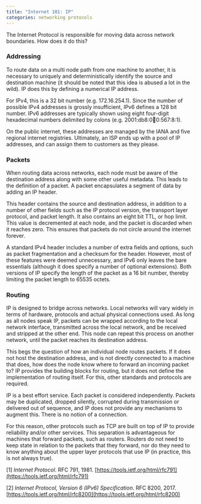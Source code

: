 ```yaml
---
title: "Internet 101: IP"
categories: networking protocols
---
```


The Internet Protocol is responsible for moving data across network boundaries. How does it do this?

### Addressing

To route data on a multi node path from one machine to another, it is necessary to uniquely and deterministically identify the source and destination machine (it should be noted that this idea is abused a lot in the wild). IP does this by defining a numerical IP address.

For IPv4, this is a 32 bit number (e.g. 172.16.254.1). Since the number of possible IPv4 addresses is grossly insufficient, IPv6 defines a 128 bit number. IPv6 addresses are typically shown using eight four-digit hexadecimal numbers delimited by colons (e.g. 2001:db8:0:1234:0:567:8:1).

On the public internet, these addresses are managed by the IANA and five regional internet registries. Ultimately, an ISP ends up with a pool of IP addresses, and can assign them to customers as they please.

### Packets

When routing data across networks, each node must be aware of the destination address along with some other useful metadata. This leads to the definition of a packet. A packet encapsulates a segment of data by adding an IP header.

This header contains the source and destination address, in addition to a number of other fields such as the IP protocol version, the transport layer protocol, and packet length. It also contains an eight bit TTL, or hop limit. This value is decremented at each node, and the packet is discarded when it reaches zero. This ensures that packets do not circle around the internet forever.

A standard IPv4 header includes a number of extra fields and options, such as packet fragmentation and a checksum for the header. However, most of these features were deemed unnecessary, and IPv6 only leaves the bare essentials (although it does specify a number of optional extensions). Both versions of IP specify the length of the packet as a 16 bit number, thereby limiting the packet length to 65535 octets.

### Routing

IP is designed to bridge across networks. Local networks will vary widely in terms of hardware, protocols and actual physical connections used. As long as all nodes speak IP, packets can be wrapped according to the local network interface, transmitted across the local network, and be received and stripped at the other end. This node can repeat this process on another network, until the packet reaches its destination address.

This begs the question of how an individual node routes packets. If it does not host the destination address, and is not directly connected to a machine that does, how does the node know where to forward an incoming packet to? IP provides the building blocks for routing, but it does not define the implementation of routing itself. For this, other standards and protocols are required.

IP is a best effort service. Each packet is considered independently. Packets may be duplicated, dropped silently, corrupted during transmission or delivered out of sequence, and IP does not provide any mechanisms to augment this. There is no notion of a connection.

For this reason, other protocols such as TCP are built on top of IP to provide reliability and/or other services. This separation is advantageous for machines that forward packets, such as routers. Routers do not need to keep state in relation to the packets that they forward, nor do they need to know anything about the upper layer protocols that use IP (in practice, this is not always true).

[1] *Internet Protocol*. RFC 791, 1981. [https://tools.ietf.org/html/rfc791](https://tools.ietf.org/html/rfc791)

[2] *Internet Protocol, Version 6 (IPv6) Specification*. RFC 8200, 2017. [https://tools.ietf.org/html/rfc8200](https://tools.ietf.org/html/rfc8200)

